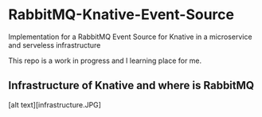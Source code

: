 # RabbitMQ-Knative-Event-Source
Implementation for a RabbitMQ Event Source for Knative in a microservice and serveless infrastructure

This repo is a work in progress and I learning place for me. 

## Infrastructure of Knative and where is RabbitMQ
[alt text][infrastructure.JPG]
